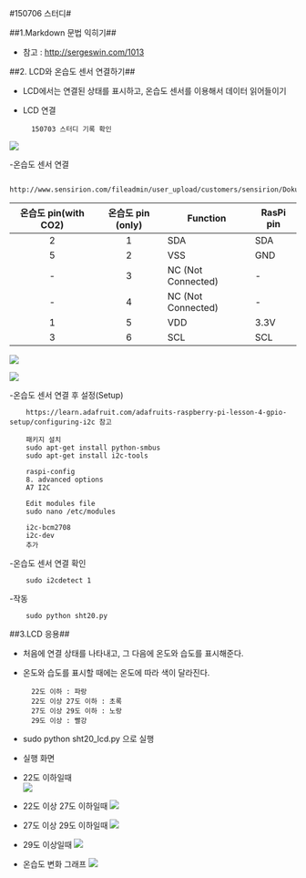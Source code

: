 #150706 스터디#

##1.Markdown 문법 익히기##
- 참고 : http://sergeswin.com/1013

##2. LCD와 온습도 센서 연결하기##
- LCD에서는 연결된 상태를 표시하고, 온습도 센서를 이용해서 데이터 읽어들이기

- LCD 연결

        150703 스터디 기록 확인
        
![](picture/IMG_0074.jpg)

-온습도 센서 연결

        http://www.sensirion.com/fileadmin/user_upload/customers/sensirion/Dokumente/Humidity/Sensirion_Humidity_SHT20_Datasheet_V3.pdf
        
| 온습도 pin(with CO2) | 온습도 pin (only) | Function           | RasPi pin |
|:--------------------:|:-----------------:|--------------------|-----------|
|           2          |         1         | SDA                | SDA       |
|           5          |         2         | VSS                | GND       |
|           -          |         3         | NC (Not Connected) | -         |
|           -          |         4         | NC (Not Connected) | -         |
|           1          |         5         | VDD                | 3.3V      |
|           3          |         6         | SCL                | SCL       |

![](picture/IMG_0071.jpg)

![](picture/IMG_0073.jpg)
  
-온습도 센서 연결 후 설정(Setup)

        https://learn.adafruit.com/adafruits-raspberry-pi-lesson-4-gpio-setup/configuring-i2c 참고
        
        패키지 설치
        sudo apt-get install python-smbus
        sudo apt-get install i2c-tools
        
        raspi-config
        8. advanced options
        A7 I2C
        
        Edit modules file
        sudo nano /etc/modules
        
        i2c-bcm2708
        i2c-dev
        추가
        
-온습도 센서 연결 확인

        sudo i2cdetect 1
        
-작동

        sudo python sht20.py
        

##3.LCD 응용##

- 처음에 연결 상태를 나타내고, 그 다음에 온도와 습도를 표시해준다.
- 온도와 습도를 표시할 때에는 온도에 따라 색이 달라진다.

        22도 이하 : 파랑 
        22도 이상 27도 이하 : 초록 
        27도 이상 29도 이하 : 노랑 
        29도 이상 : 빨강
        
- sudo python sht20_lcd.py 으로 실행
 
- 실행 화면

- 22도 이하일때  
![](picture/IMG_0075.jpg)

- 22도 이상 27도 이하일때
![](picture/IMG_0076.jpg)

- 27도 이상 29도 이하일때
![](picture/IMG_0077.jpg)

- 29도 이상일때
![](picture/IMG_0078.jpg)


- 온습도 변화 그래프
![](picture/test_after2.JPG)
